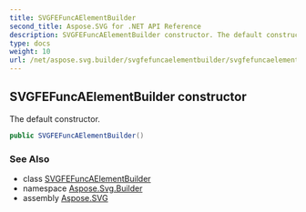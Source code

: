 ```yaml
---
title: SVGFEFuncAElementBuilder
second_title: Aspose.SVG for .NET API Reference
description: SVGFEFuncAElementBuilder constructor. The default constructor
type: docs
weight: 10
url: /net/aspose.svg.builder/svgfefuncaelementbuilder/svgfefuncaelementbuilder/
---
```

## SVGFEFuncAElementBuilder constructor

The default constructor.

```csharp
public SVGFEFuncAElementBuilder()
```

### See Also

* class [SVGFEFuncAElementBuilder](../)
* namespace [Aspose.Svg.Builder](../../../aspose.svg.builder/)
* assembly [Aspose.SVG](../../../)
